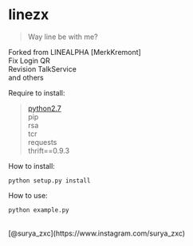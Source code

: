 # linezx
> Way line be with me?

Forked from LINEALPHA [MerkKremont]<br />
Fix Login QR<br />
Revision TalkService<br />
and others<br />

Require to install:

> [python2.7](https://www.python.org/downloads/release/python-2713/)<br />
> pip<br />
> rsa<br />
> tcr<br />
> requests<br />
> thrift==0.9.3<br />

How to install:
```
python setup.py install
```
How to use:
```
python example.py
```

<br />
[@surya_zxc](https://www.instagram.com/surya_zxc)